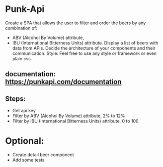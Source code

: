 # Punk-Api
Create a SPA  that allows the user to filter and order the beers by any combination of:
- ABV (Alcohol By Volume) attribute,
- IBU (International Bitterness Units) attribute.
Display a list of beers with data from APIs.
Decide the architecture of your components and their communication.
Style: Feel free to use any style or framework or even plain css.

## documentation: https://punkapi.com/documentation

## Steps:
- Get api key
- Filter by ABV (Alcohol By Volume) attribute, 2% to 12%
- Filter by IBU (International Bitterness Units) attribute, 0 to 100
# Optional:
- Create detail beer component
- Add some tests
